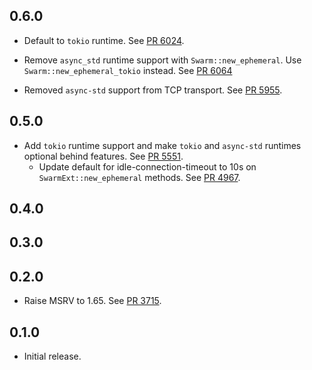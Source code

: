 ## 0.6.0

- Default to `tokio` runtime.
  See [PR 6024](https://github.com/libp2p/rust-libp2p/pull/6024).
- Remove `async_std` runtime support with `Swarm::new_ephemeral`.
  Use `Swarm::new_ephemeral_tokio` instead.
  See [PR 6064](https://github.com/libp2p/rust-libp2p/pull/6064)

- Removed `async-std` support from TCP transport.
  See [PR 5955](https://github.com/libp2p/rust-libp2p/pull/5955).

## 0.5.0

- Add `tokio` runtime support and make `tokio` and `async-std` runtimes optional behind features.
  See [PR 5551].
  - Update default for idle-connection-timeout to 10s on `SwarmExt::new_ephemeral` methods.
  See [PR 4967](https://github.com/libp2p/rust-libp2p/pull/4967).

[PR 5551]: https://github.com/libp2p/rust-libp2p/pull/5551

## 0.4.0

<!-- Update to libp2p-swarm v0.45.0 -->

## 0.3.0


## 0.2.0

- Raise MSRV to 1.65.
  See [PR 3715].

[PR 3715]: https://github.com/libp2p/rust-libp2p/pull/3715

## 0.1.0

- Initial release.

